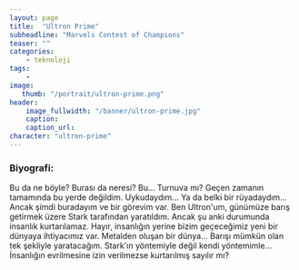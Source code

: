 ```yaml
---
layout: page
title:  "Ultron Prime"
subheadline: "Marvels Contest of Champions"
teaser: ""
categories:
    - teknoloji
tags:
    -
image:
   thumb: "/portrait/ultron-prime.png"
header:
    image_fullwidth: "/banner/ultron-prime.jpg"
    caption: 
    caption_url:    
character: "ultron-prime"
---
```


### Biyografi:

Bu da ne böyle? Burası da neresi? Bu... Turnuva mı? Geçen zamanın tamamında bu yerde değildim. Uykudaydım... Ya da belki bir rüyadaydım... Ancak şimdi buradayım ve bir görevim var. Ben Ultron'um, günümüze barış getirmek üzere Stark tarafından yaratıldım. Ancak şu anki durumunda insanlık kurtarılamaz. Hayır, insanlığın yerine bizim geçeceğimiz yeni bir dünyaya ihtiyacımız var. Metalden oluşan bir dünya... Barışı mümkün olan tek şekliyle yaratacağım. Stark'ın yöntemiyle değil kendi yöntemimle... İnsanlığın evrilmesine izin verilmezse kurtarılmış sayılır mı?
